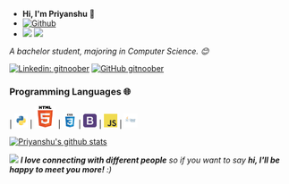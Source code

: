 - **Hi, I'm Priyanshu** :wave:
- [](https://komarev.com/ghpvc/?username=gitnoober) [![Github](https://img.shields.io/github/followers/gitnoober?label=Follow&style=social)](https://github.com/gitnoober)
- [![](https://img.shields.io/badge/Leetcode-gitnoober-brightgreen)](https://leetcode.com/naveenverma/)
[![](https://img.shields.io/badge/Gmail-priyanshusingh349%40gmail.com-red)](https://mail.google.com/mail/u/0/?tab=km#inbox)


<p><em>A bachelor student, majoring in Computer Science. 😊</br>
</em></p>

[![Linkedin: gitnoober](https://img.shields.io/badge/-gitnoober-blue?style=flat-square&logo=Linkedin&logoColor=white&link=https://www.linkedin.com/in/thaianebraga/)](https://www.linkedin.com/in/priyanshu-singh-b8b237a7/)
[![GitHub gitnoober](https://img.shields.io/github/followers/thaiane?label=follow&style=social)](https://github.com/gitnoober)



### Programming Languages 🌐

| [<img src="https://raw.githubusercontent.com/github/explore/80688e429a7d4ef2fca1e82350fe8e3517d3494d/topics/python/python.png" alt="python" width="24">](https://www.python.org/) | [<img src="https://raw.githubusercontent.com/github/explore/80688e429a7d4ef2fca1e82350fe8e3517d3494d/topics/html/html.png" alt="html" width="38">](https://www.w3schools.com/html/)  | [<img src="https://raw.githubusercontent.com/github/explore/80688e429a7d4ef2fca1e82350fe8e3517d3494d/topics/css/css.png" alt="css" width="24">](https://www.w3schools.com/css/)  |  [<img src="https://raw.githubusercontent.com/github/explore/80688e429a7d4ef2fca1e82350fe8e3517d3494d/topics/bootstrap/bootstrap.png" alt="Bootstrap" width="24">](https://getbootstrap.com/) |  [<img src="https://raw.githubusercontent.com/github/explore/80688e429a7d4ef2fca1e82350fe8e3517d3494d/topics/javascript/javascript.png" alt="jQuery" width="24">](https://jquery.com/) |  [<img src="https://raw.githubusercontent.com/github/explore/80688e429a7d4ef2fca1e82350fe8e3517d3494d/topics/java/java.png" alt="java" width="24">](https://www.java.com/en/)

[![Priyanshu's github stats](https://github-readme-stats.vercel.app/api?username=gitnoober&show_icons=true&theme=merko&hide=["contribs","issues"])](https://github.com/gitnoober)

<img src="https://media.giphy.com/media/LnQjpWaON8nhr21vNW/giphy.gif" width="60"> <em><b>I love connecting with different people</b> so if you want to say <b>hi, I'll be happy to meet you more!</b> :)</em>

<!-- ⭐️ From [naveenverma1](https://github.com/naveenverma1) -->
<!---
gitnoober/gitnoober is a ✨ special ✨ repository because its `README.md` (this file) appears on your GitHub profile.
You can click the Preview link to take a look at your changes.
--->
